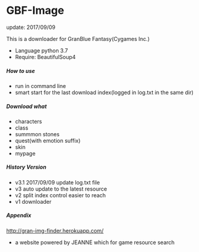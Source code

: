 GBF-Image
========================
update: 2017/09/09

This is a downloader for GranBlue Fantasy(Cygames Inc.)
* Language python 3.7
* Require: BeautifulSoup4
##### How to use
* run in command line
* smart start for the last download index(logged in log.txt in the same dir)
##### Download what
* characters
* class
* summmon stones
* quest(with emotion suffix)
* skin
* mypage
##### History Version
* v3.1 2017/09/09 update log.txt file 
* v3 auto update to the latest resource
* v2 split index control easier to reach
* v1 downloader
##### Appendix
http://gran-img-finder.herokuapp.com/
* a website powered by JEANNE which for game resource search
